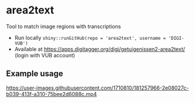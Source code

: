# area2text

Tool to match image regions with transcriptions

- Run locally `shiny::runGitHub(repo = 'area2text', username = 'DIGI-VUB')`
- Available at https://apps.digitagger.org/digi/getuigenissen2-area2text/ (login with VUB account)

## Example usage

https://user-images.githubusercontent.com/1710810/181257966-2e08027c-b039-413f-a310-75bee2d6088c.mp4

